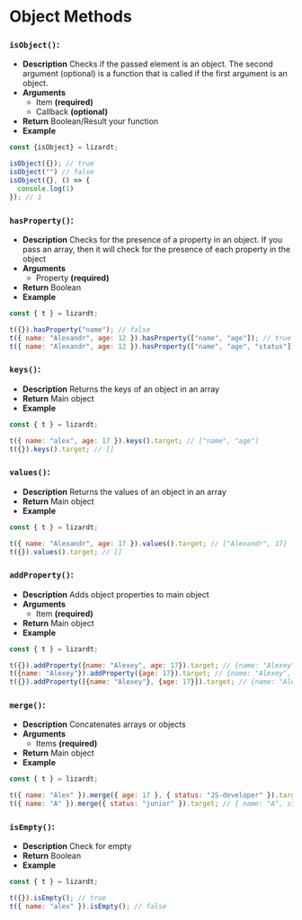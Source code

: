 # Object Methods

### ```isObject()```:
- **Description**
Сhecks if the passed element is an object. The second argument (optional) is a function that is called if the first argument is an object.
- **Arguments**
  - Item **(required)**
  - Callback **(optional)**
- **Return**
Boolean/Result your function
- **Example**
```Javascript
const {isObject} = lizardt;

isObject({}); // true
isObject("") // false
isObject({}, () => {
  console.log(1)
}); // 1
```

### ```hasProperty()```:
- **Description**
Checks for the presence of a property in an object. If you pass an array, then it will check for the presence of each property in the object
- **Arguments**
  - Property **(required)**
- **Return**
Boolean
- **Example**
```Javascript
const { t } = lizardt;

t({}).hasProperty("name"); // false
t({ name: "Alexandr", age: 12 }).hasProperty(["name", "age"]); // true
t({ name: "Alexandr", age: 12 }).hasProperty(["name", "age", "status"]); // false
```

### ```keys()```:
- **Description**
Returns the keys of an object in an array
- **Return**
Main object
- **Example**
```Javascript
const { t } = lizardt;

t({ name: "alex", age: 17 }).keys().target; // ["name", "age"]
t({}).keys().target; // []
```

### ```values()```:
- **Description**
Returns the values of an object in an array
- **Return**
Main object
- **Example**
```Javascript
const { t } = lizardt;

t({ name: "Alexandr", age: 17 }).values().target; // ["Alexandr", 17]
t({}).values().target; // []
```

### ```addProperty()```:
- **Description**
Adds object properties to main object
- **Arguments**
  - Item **(required)**
- **Return**
Main object
- **Example**
```Javascript
const { t } = lizardt;

t({}).addProperty({name: "Alexey", age: 17}).target; // {name: "Alexey", age: 17}
t({name: "Alexey"}).addProperty({age: 17}).target; // {name: "Alexey", age: 17}
t({}).addProperty([{name: "Alexey"}, {age: 17}]).target; // {name: "Alexey", age: 17}
```

### ```merge()```:
- **Description**
Concatenates arrays or objects
- **Arguments**
  - Items **(required)**
- **Return**
Main object
- **Example**
```Javascript
const { t } = lizardt;

t({ name: "Alex" }).merge({ age: 17 }, { status: "JS-developer" }).target; // { name: "Alex", age: 17, status: "JS-developer" }
t({ name: "A" }).merge({ status: "junior" }).target; // { name: "A", status: "junior" }
```

### ```isEmpty()```:
- **Description**
Check for empty
- **Return**
Boolean
- **Example**
```Javascript
const { t } = lizardt;

t({}).isEmpty(); // true
t({ name: "alex" }).isEmpty(); // false
```